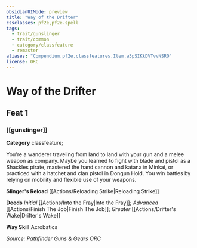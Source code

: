 ```yaml
---
obsidianUIMode: preview
title: "Way of the Drifter"
cssclasses: pf2e,pf2e-spell
tags:
  - trait/gunslinger
  - trait/common
  - category/classfeature
  - remaster
aliases: "Compendium.pf2e.classfeatures.Item.a3pSIKkDVTvvNSRO"
license: ORC
---
```

# Way of the Drifter
## Feat 1
### [[gunslinger]]

**Category** classfeature; 




You're a wanderer traveling from land to land with your gun and a melee weapon as company. Maybe you learned to fight with blade and pistol as a Shackles pirate, mastered the hand cannon and katana in Minkai, or practiced with a hatchet and clan pistol in Dongun Hold. You win battles by relying on mobility and flexible use of your weapons.

**Slinger's Reload** [[Actions/Reloading Strike|Reloading Strike]]

**Deeds** _Initial_ [[Actions/Into the Fray|Into the Fray]]; _Advanced_ [[Actions/Finish The Job|Finish The Job]]; _Greater_ [[Actions/Drifter's Wake|Drifter's Wake]]

**Way Skill** Acrobatics

*Source: Pathfinder Guns & Gears*
*ORC*